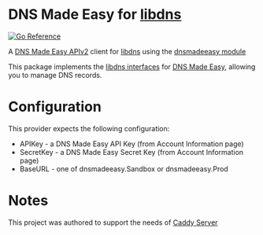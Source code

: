 DNS Made Easy for [libdns](https://github.com/libdns/libdns)
=======================
[![Go Reference](https://pkg.go.dev/badge/test.svg)](https://pkg.go.dev/github.com/john-k/libdns-dnsmadeeasy
)

A [DNS Made Easy APIv2](https://api-docs.dnsmadeeasy.com) client for [libdns](https://github.com/libdns/libdns) using the [dnsmadeeasy module](https://github.com/john-k/dnsmadeeasy)

This package implements the [libdns interfaces](https://github.com/libdns/libdns) for [DNS Made Easy](https://dnsmadeeasy.com), allowing you to manage DNS records.

# Configuration
This provider expects the following configuration:
 * APIKey - a DNS Made Easy API Key (from Account Information page)
 * SecretKey - a DNS Made Easy Secret Key (from Account Information page)
 * BaseURL - one of dnsmadeeasy.Sandbox or dnsmadeeasy.Prod

# Notes
This project was authored to support the needs of [Caddy Server](https://caddyserver.com/)
